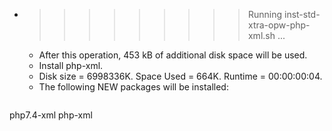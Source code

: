 * >>>>>>>>> Running inst-std-xtra-opw-php-xml.sh ...
  * After this operation, 453 kB of additional disk space will be used.
  * Install php-xml.
  * Disk size = 6998336K. Space Used = 664K. Runtime = 00:00:00:04.
  * The following NEW packages will be installed:
  ```bash
php7.4-xml php-xml
  ```
